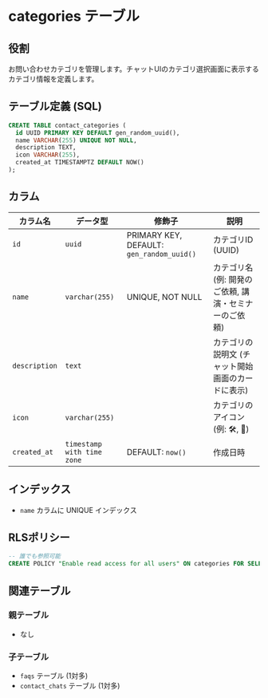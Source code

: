 # categories テーブル

## 役割

お問い合わせカテゴリを管理します。チャットUIのカテゴリ選択画面に表示するカテゴリ情報を定義します。

## テーブル定義 (SQL)

```sql
CREATE TABLE contact_categories (
  id UUID PRIMARY KEY DEFAULT gen_random_uuid(),
  name VARCHAR(255) UNIQUE NOT NULL,
  description TEXT,
  icon VARCHAR(255),
  created_at TIMESTAMPTZ DEFAULT NOW()
);
```

## カラム

| カラム名      | データ型                 | 修飾子         | 説明                                     |
| ----------- | ----------------------- | ------------- | ---------------------------------------- |
| `id`        | `uuid`                  | PRIMARY KEY, DEFAULT: `gen_random_uuid()` | カテゴリID (UUID)                            |
| `name`      | `varchar(255)`          | UNIQUE, NOT NULL | カテゴリ名 (例: 開発のご依頼, 講演・セミナーのご依頼)           |
| `description` | `text`                  |               | カテゴリの説明文 (チャット開始画面のカードに表示)                 |
| `icon`      | `varchar(255)`          |               | カテゴリのアイコン (例: 🛠️, 🎤)                       |
| `created_at`  | `timestamp with time zone` | DEFAULT: `now()` | 作成日時                                   |

## インデックス

*   `name` カラムに UNIQUE インデックス

## RLSポリシー

```sql
-- 誰でも参照可能
CREATE POLICY "Enable read access for all users" ON categories FOR SELECT USING (true);
```

## 関連テーブル

### 親テーブル

*   なし

### 子テーブル

*   `faqs` テーブル (1対多)
*   `contact_chats` テーブル (1対多) 